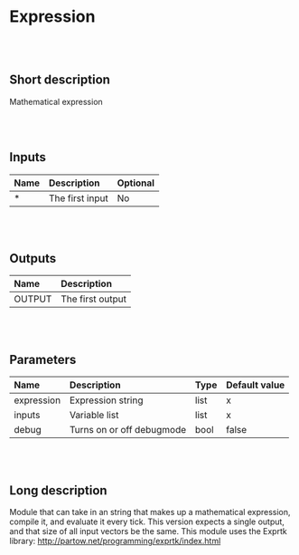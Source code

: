# Expression


<br><br>
## Short description

Mathematical expression

<br><br>

## Inputs

|Name|Description|Optional|
|:----|:-----------|:-------|
|*|The first input|No|

<br><br>

## Outputs

|Name|Description|
|:----|:-----------|
|OUTPUT|The first output|

<br><br>

## Parameters

|Name|Description|Type|Default value|
|:----|:-----------|:----|:-------------|
|expression|Expression string|list|x|
|inputs|Variable list|list|x|
|debug|Turns on or off debugmode|bool|false|

<br><br>
## Long description
Module that can take in an string that makes up a 
		mathematical expression, compile it, and evaluate it
		every tick.
		This version expects a single output, and that size of all 
		input vectors be the same.
		This module uses the Exprtk library:
		http://partow.net/programming/exprtk/index.html